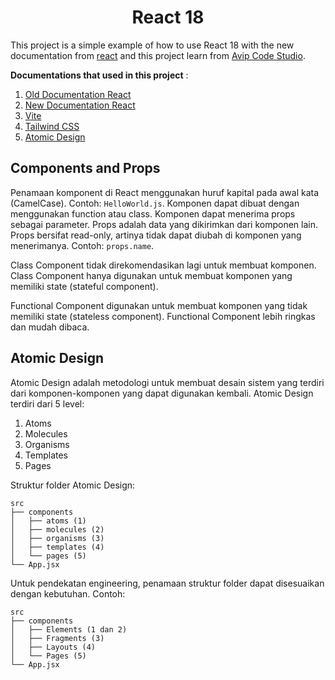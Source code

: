 <h1 style="text-align: center">React 18</h1>

This project is a simple example of how to use React 18 with the new documentation from [react](https://react.dev/) and this project learn from [Avip Code Studio](https://www.youtube.com/@vipcodestudio).

**Documentations that used in this project** :
1. [Old Documentation React](https://legacy.reactjs.org/)
2. [New Documentation React](https://react.dev/)
3. [Vite](https://vitejs.dev/)
4. [Tailwind CSS](https://tailwindcss.com/)
5. [Atomic Design](https://atomicdesign.bradfrost.com/)

## Components and Props
Penamaan komponent di React menggunakan huruf kapital pada awal kata (CamelCase). Contoh: `HelloWorld.js`. Komponen dapat dibuat dengan menggunakan function atau class. Komponen dapat menerima props sebagai parameter. Props adalah data yang dikirimkan dari komponen lain. Props bersifat read-only, artinya tidak dapat diubah di komponen yang menerimanya. Contoh: `props.name`.

Class Component tidak direkomendasikan lagi untuk membuat komponen. Class Component hanya digunakan untuk membuat komponen yang memiliki state (stateful component).

Functional Component digunakan untuk membuat komponen yang tidak memiliki state (stateless component). Functional Component lebih ringkas dan mudah dibaca.

## Atomic Design
Atomic Design adalah metodologi untuk membuat desain sistem yang terdiri dari komponen-komponen yang dapat digunakan kembali. Atomic Design terdiri dari 5 level:
1. Atoms
2. Molecules
3. Organisms
4. Templates
5. Pages

Struktur folder Atomic Design:
```
src
├── components
│   ├── atoms (1)
│   ├── molecules (2)
│   ├── organisms (3)
│   ├── templates (4)
│   └── pages (5)
└── App.jsx
```

Untuk pendekatan engineering, penamaan struktur folder dapat disesuaikan dengan kebutuhan. Contoh:
```
src
├── components
│   ├── Elements (1 dan 2)
│   ├── Fragments (3)
│   ├── Layouts (4)
│   └── Pages (5)
└── App.jsx
```
